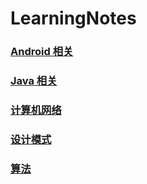 # LearningNotes

### [Android 相关](https://github.com/whyalwaysmea/LearningNotes/blob/master/Android/Android.md)

### [Java 相关](https://github.com/whyalwaysmea/LearningNotes/blob/master/Java.md)

### [计算机网络](https://github.com/whyalwaysmea/LearningNotes/blob/master/http/%E8%AE%A1%E7%AE%97%E6%9C%BA%E7%BD%91%E7%BB%9C.md)

### [设计模式](https://github.com/whyalwaysmea/LearningNotes/blob/master/Design%20pattern/Desing%20pattern.md)

### [算法]()
